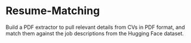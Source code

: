 # Resume-Matching
Build a PDF extractor to pull relevant details from CVs in PDF format, and match them against the job descriptions from the Hugging Face dataset.
